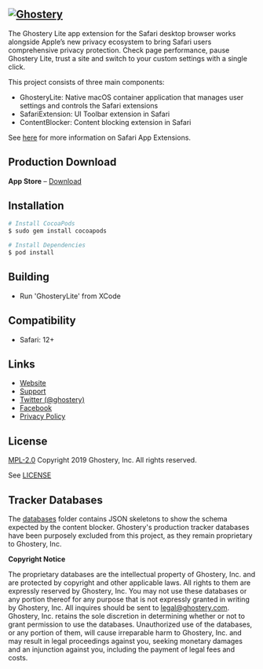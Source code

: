 [![Ghostery](https://www.ghostery.com/wp-content/themes/ghostery/images/ghostery_logo_black.svg)](https://www.ghostery.com)
---

The Ghostery Lite app extension for the Safari desktop browser works alongside Apple’s new privacy ecosystem to bring Safari users comprehensive privacy protection. Check page performance, pause Ghostery Lite, trust a site and switch to your custom settings with a single click.

This project consists of three main components:

+ GhosteryLite: Native macOS container application that manages user settings and controls the Safari extensions
+ SafariExtension: UI Toolbar extension in Safari
+ ContentBlocker:  Content blocking extension in Safari

See [here](https://developer.apple.com/library/archive/documentation/General/Conceptual/ExtensibilityPG/ExtensionOverview.html#//apple_ref/doc/uid/TP40014214-CH2-SW2) for more information on Safari App Extensions.

## Production Download
**App Store** &ndash; [Download](https://itunes.apple.com/us/app/ghostery-lite/id1436953057?utm_source=github.com)

## Installation

```sh
# Install CocoaPods
$ sudo gem install cocoapods
```

```sh
# Install Dependencies
$ pod install
```

## Building

+ Run 'GhosteryLite' from XCode

## Compatibility

+ Safari: 12+

## Links
+ [Website](https://ghostery.com/)
+ [Support](https://ghostery.zendesk.com/)
+ [Twitter (@ghostery)](https://twitter.com/ghostery)
+ [Facebook](https://www.facebook.com/ghostery)
+ [Privacy Policy](https://www.ghostery.com/about-ghostery/browser-extension-privacy-policy/)

## License
[MPL-2.0](https://www.mozilla.org/en-US/MPL/2.0/) Copyright 2019 Ghostery, Inc. All rights reserved.

See [LICENSE](LICENSE)

## Tracker Databases
The [databases](/⁨GhosteryLite⁩/TrackerBlocking⁩/BlockListAssets⁩) folder contains JSON skeletons to show the schema expected by the content blocker. Ghostery's production tracker databases have been purposely excluded from this project, as they remain proprietary to Ghostery, Inc.

**Copyright Notice**

The proprietary databases are the intellectual property of Ghostery, Inc. and are protected by copyright and other applicable laws. All rights to them are expressly reserved by Ghostery, Inc. You may not use these databases or any portion thereof for any purpose that is not expressly granted in writing by Ghostery, Inc. All inquires should be sent to [legal@ghostery.com](legal@ghostery.com).  Ghostery, Inc. retains the sole discretion in determining whether or not to grant permission to use the databases. Unauthorized use of the databases, or any portion of them, will cause irreparable harm to Ghostery, Inc. and may result in legal proceedings against you, seeking monetary damages and an injunction against you, including the payment of legal fees and costs.
